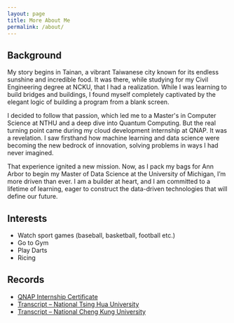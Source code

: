 ```yaml
---
layout: page
title: More About Me
permalink: /about/
---
```


## Background
My story begins in Tainan, a vibrant Taiwanese city known for its endless sunshine and incredible food. It was there, while studying for my Civil Engineering degree at NCKU, that I had a realization. While I was learning to build bridges and buildings, I found myself completely captivated by the elegant logic of building a program from a blank screen.

I decided to follow that passion, which led me to a Master's in Computer Science at NTHU and a deep dive into Quantum Computing. But the real turning point came during my cloud development internship at QNAP. It was a revelation. I saw firsthand how machine learning and data science were becoming the new bedrock of innovation, solving problems in ways I had never imagined.

That experience ignited a new mission. Now, as I pack my bags for Ann Arbor to begin my Master of Data Science at the University of Michigan, I’m more driven than ever. I am a builder at heart, and I am committed to a lifetime of learning, eager to construct the data-driven technologies that will define our future.

## Interests

- Watch sport games (baseball, basketball, football etc.)
- Go to Gym
- Play Darts
- Ricing

## Records
- [QNAP Internship Certificate](/assets/pdf/QNAP_certificate.pdf)
- [Transcript – National Tsing Hua University](/assets/pdf/NTHU_transcript.pdf)
- [Transcript – National Cheng Kung University](/assets/pdf/NCKU_transcript.pdf)



